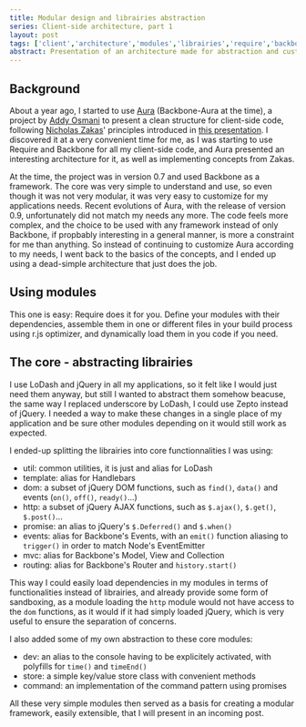 ```yaml
---
title: Modular design and librairies abstraction
series: Client-side architecture, part 1
layout: post
tags: ['client','architecture','modules','librairies','require','backbone','jquery']
abstract: Presentation of an architecture made for abstraction and customization of librairies, assembled in a modular way to allow fast and simple evolutions.
---
```


## Background
About a year ago, I started to use [Aura](https://github.com/aurajs/aura) (Backbone-Aura at the time), a project by [Addy Osmani](http://http://addyosmani.com/) to present a clean structure for client-side code, following [Nicholas Zakas](http://http://www.nczonline.net/)' principles introduced in [this presentation](http://www.slideshare.net/nzakas/scalable-javascript-application-architecture).
I discovered it at a very convenient time for me, as I was starting to use Require and Backbone for all my client-side code, and Aura presented an interesting architecture for it, as well as implementing concepts from Zakas.

At the time, the project was in version 0.7 and used Backbone as a framework. The core was very simple to understand and use, so even though it was not very modular, it was very easy to customize for my applications needs.
Recent evolutions of Aura, with the release of version 0.9, unfortunately did not match my needs any more. The code feels more complex, and the choice to be used with any framework instead of only Backbone, if propbably interesting in a general manner, is more a constraint for me than anything.
So instead of continuing to customize Aura according to my needs, I went back to the basics of the concepts, and I ended up using a dead-simple architecture that just does the job.

## Using modules
This one is easy: Require does it for you.
Define your modules with their dependencies, assemble them in one or different files in your build process using r.js optimizer, and dynamically load them in you code if you need.

## The core - abstracting librairies
I use LoDash and jQuery in all my applications, so it felt like I would just need them anyway, but still I wanted to abstract them somehow beacuse, the same way I replaced underscore by LoDash, I could use Zepto instead of jQuery. I needed a way to make these changes in a single place of my application and be sure other modules depending on it would still work as expected.

I ended-up splitting the librairies into core functionnalities I was using:

- util: common utilities, it is just and alias for LoDash
- template: alias for Handlebars
- dom: a subset of jQuery DOM functions, such as `find()`, `data()` and events (`on()`, `off()`, `ready()`...)
- http: a subset of jQuery AJAX functions, such as `$.ajax()`, `$.get()`, `$.post()`...
- promise: an alias to jQuery's `$.Deferred()` and `$.when()`
- events: alias for Backbone's Events, with an `emit()` function aliasing to `trigger()` in order to match Node's EventEmitter
- mvc: alias for Backbone's Model, View and Collection
- routing: alias for Backbone's Router and `history.start()`

This way I could easily load dependencies in my modules in terms of functionalities instead of librairies, and already provide some form of sandboxing, as a module loading the `http` module would not have access to the `dom` functions, as it would if it had simply loaded jQuery, which is very useful to ensure the separation of concerns.

I also added some of my own abstraction to these core modules:

- dev: an alias to the console having to be explicitely activated, with polyfills for `time()` and `timeEnd()`
- store: a simple key/value store class with convenient methods
- command: an implementation of the command pattern using promises

All these very simple modules then served as a basis for creating a modular framework, easily extensible, that I will present in an incoming post.
